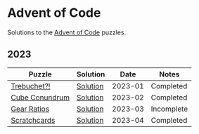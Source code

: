 # Advent of Code

Solutions to the [Advent of Code](https://adventofcode.com/) puzzles.

## 2023

| Puzzle | Solution | Date | Notes |
| ------ | -------- | ---- | ----- |
| [Trebuchet?!](https://adventofcode.com/2023/day/1) | [Solution](./AdventOfCode/Calendar/2023/Day01/Solution.cs) | 2023-01 | Completed |
| [Cube Conundrum](https://adventofcode.com/2023/day/2) | [Solution](./AdventOfCode/Calendar/2023/Day02/Solution.cs) | 2023-02 | Completed |
| [Gear Ratios](https://adventofcode.com/2023/day/3) | [Solution](./AdventOfCode/Calendar/2023/Day03/Solution.cs) | 2023-03 | Incomplete |
| [Scratchcards](https://adventofcode.com/2023/day/4) | [Solution](./AdventOfCode/Calendar/2023/Day04/Solution.cs) | 2023-04 | Completed |
